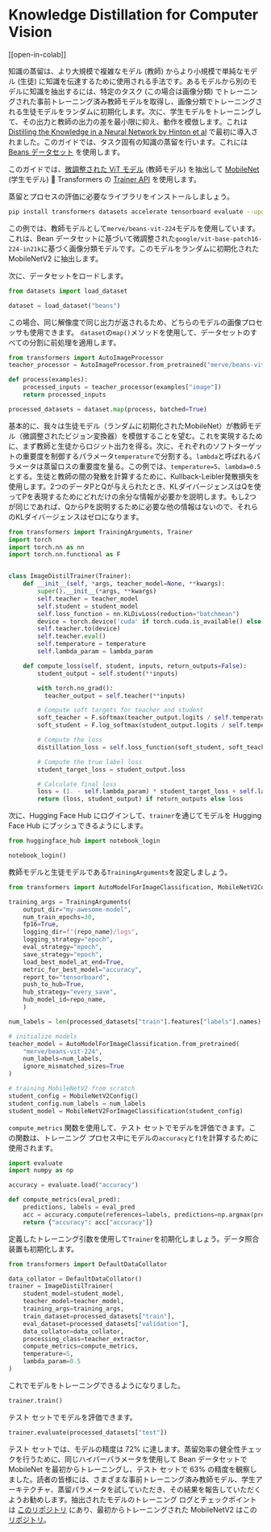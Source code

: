 <!--Copyright 2023 The HuggingFace Team. All rights reserved.

Licensed under the Apache License, Version 2.0 (the "License"); you may not use this file except in compliance with
the License. You may obtain a copy of the License at

http://www.apache.org/licenses/LICENSE-2.0

Unless required by applicable law or agreed to in writing, software distributed under the License is distributed on
an "AS IS" BASIS, WITHOUT WARRANTIES OR CONDITIONS OF ANY KIND, either express or implied. See the License for the
specific language governing permissions and limitations under the License.

⚠️ Note that this file is in Markdown but contain specific syntax for our doc-builder (similar to MDX) that may not be
rendered properly in your Markdown viewer.

-->
# Knowledge Distillation for Computer Vision

[[open-in-colab]]

知識の蒸留は、より大規模で複雑なモデル (教師) からより小規模で単純なモデル (生徒) に知識を伝達するために使用される手法です。あるモデルから別のモデルに知識を抽出するには、特定のタスク (この場合は画像分類) でトレーニングされた事前トレーニング済み教師モデルを取得し、画像分類でトレーニングされる生徒モデルをランダムに初期化します。次に、学生モデルをトレーニングして、その出力と教師の出力の差を最小限に抑え、動作を模倣します。これは [Distilling the Knowledge in a Neural Network by Hinton et al](https://huggingface.co/papers/1503.02531) で最初に導入されました。このガイドでは、タスク固有の知識の蒸留を行います。これには [Beans データセット](https://huggingface.co/datasets/beans) を使用します。

このガイドでは、[微調整された ViT モデル](https://huggingface.co/merve/vit-mobilenet-beans-224) (教師モデル) を抽出して [MobileNet](https://huggingface.co/google/mobilenet_v2_1.4_224) (学生モデル) 🤗 Transformers の [Trainer API](https://huggingface.co/docs/transformers/en/main_classes/trainer#trainer) を使用します。

蒸留とプロセスの評価に必要なライブラリをインストールしましょう。

```bash
pip install transformers datasets accelerate tensorboard evaluate --upgrade
```

この例では、教師モデルとして`merve/beans-vit-224`モデルを使用しています。これは、Bean データセットに基づいて微調整された`google/vit-base-patch16-224-in21k`に基づく画像分類モデルです。このモデルをランダムに初期化された MobileNetV2 に抽出します。

次に、データセットをロードします。

```python
from datasets import load_dataset

dataset = load_dataset("beans")
```

この場合、同じ解像度で同じ出力が返されるため、どちらのモデルの画像プロセッサも使用できます。 `dataset`の`map()`メソッドを使用して、データセットのすべての分割に前処理を適用します。

```python
from transformers import AutoImageProcessor
teacher_processor = AutoImageProcessor.from_pretrained("merve/beans-vit-224")

def process(examples):
    processed_inputs = teacher_processor(examples["image"])
    return processed_inputs

processed_datasets = dataset.map(process, batched=True)
```

基本的に、我々は生徒モデル（ランダムに初期化されたMobileNet）が教師モデル（微調整されたビジョン変換器）を模倣することを望む。これを実現するために、まず教師と生徒からロジット出力を得る。次に、それぞれのソフトターゲットの重要度を制御するパラメータ`temperature`で分割する。`lambda`と呼ばれるパラメータは蒸留ロスの重要度を量る。この例では、`temperature=5`、`lambda=0.5`とする。生徒と教師の間の発散を計算するために、Kullback-Leibler発散損失を使用します。2つのデータPとQが与えられたとき、KLダイバージェンスはQを使ってPを表現するためにどれだけの余分な情報が必要かを説明します。もし2つが同じであれば、QからPを説明するために必要な他の情報はないので、それらのKLダイバージェンスはゼロになります。


```python
from transformers import TrainingArguments, Trainer
import torch
import torch.nn as nn
import torch.nn.functional as F


class ImageDistilTrainer(Trainer):
    def __init__(self, *args, teacher_model=None, **kwargs):
        super().__init__(*args, **kwargs)
        self.teacher = teacher_model
        self.student = student_model
        self.loss_function = nn.KLDivLoss(reduction="batchmean")
        device = torch.device('cuda' if torch.cuda.is_available() else 'cpu')
        self.teacher.to(device)
        self.teacher.eval()
        self.temperature = temperature
        self.lambda_param = lambda_param

    def compute_loss(self, student, inputs, return_outputs=False):
        student_output = self.student(**inputs)

        with torch.no_grad():
          teacher_output = self.teacher(**inputs)

        # Compute soft targets for teacher and student
        soft_teacher = F.softmax(teacher_output.logits / self.temperature, dim=-1)
        soft_student = F.log_softmax(student_output.logits / self.temperature, dim=-1)

        # Compute the loss
        distillation_loss = self.loss_function(soft_student, soft_teacher) * (self.temperature ** 2)

        # Compute the true label loss
        student_target_loss = student_output.loss

        # Calculate final loss
        loss = (1. - self.lambda_param) * student_target_loss + self.lambda_param * distillation_loss
        return (loss, student_output) if return_outputs else loss
```

次に、Hugging Face Hub にログインして、`trainer`を通じてモデルを Hugging Face Hub にプッシュできるようにします。

```python
from huggingface_hub import notebook_login

notebook_login()
```

教師モデルと生徒モデルである`TrainingArguments`を設定しましょう。

```python
from transformers import AutoModelForImageClassification, MobileNetV2Config, MobileNetV2ForImageClassification

training_args = TrainingArguments(
    output_dir="my-awesome-model",
    num_train_epochs=30,
    fp16=True,
    logging_dir=f"{repo_name}/logs",
    logging_strategy="epoch",
    eval_strategy="epoch",
    save_strategy="epoch",
    load_best_model_at_end=True,
    metric_for_best_model="accuracy",
    report_to="tensorboard",
    push_to_hub=True,
    hub_strategy="every_save",
    hub_model_id=repo_name,
    )

num_labels = len(processed_datasets["train"].features["labels"].names)

# initialize models
teacher_model = AutoModelForImageClassification.from_pretrained(
    "merve/beans-vit-224",
    num_labels=num_labels,
    ignore_mismatched_sizes=True
)

# training MobileNetV2 from scratch
student_config = MobileNetV2Config()
student_config.num_labels = num_labels
student_model = MobileNetV2ForImageClassification(student_config)
```

`compute_metrics` 関数を使用して、テスト セットでモデルを評価できます。この関数は、トレーニング プロセス中にモデルの`accuracy`と`f1`を計算するために使用されます。

```python
import evaluate
import numpy as np

accuracy = evaluate.load("accuracy")

def compute_metrics(eval_pred):
    predictions, labels = eval_pred
    acc = accuracy.compute(references=labels, predictions=np.argmax(predictions, axis=1))
    return {"accuracy": acc["accuracy"]}
```

定義したトレーニング引数を使用して`Trainer`を初期化しましょう。データ照合装置も初期化します。


```python
from transformers import DefaultDataCollator

data_collator = DefaultDataCollator()
trainer = ImageDistilTrainer(
    student_model=student_model,
    teacher_model=teacher_model,
    training_args=training_args,
    train_dataset=processed_datasets["train"],
    eval_dataset=processed_datasets["validation"],
    data_collator=data_collator,
    processing_class=teacher_extractor,
    compute_metrics=compute_metrics,
    temperature=5,
    lambda_param=0.5
)
```

これでモデルをトレーニングできるようになりました。

```python
trainer.train()
```

テスト セットでモデルを評価できます。


```python
trainer.evaluate(processed_datasets["test"])
```

テスト セットでは、モデルの精度は 72% に達します。蒸留効率の健全性チェックを行うために、同じハイパーパラメータを使用して Bean データセットで MobileNet を最初からトレーニングし、テスト セットで 63% の精度を観察しました。読者の皆様には、さまざまな事前トレーニング済み教師モデル、学生アーキテクチャ、蒸留パラメータを試していただき、その結果を報告していただくようお勧めします。抽出されたモデルのトレーニング ログとチェックポイントは [このリポジトリ](https://huggingface.co/merve/vit-mobilenet-beans-224) にあり、最初からトレーニングされた MobileNetV2 はこの [リポジトリ](https://huggingface.co/merve/resnet-mobilenet-beans-5)。
